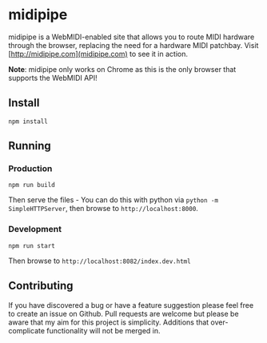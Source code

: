 # midipipe

midipipe is a WebMIDI-enabled site that allows you to route MIDI hardware through the browser, replacing the need for a hardware MIDI patchbay. Visit [http://midipipe.com](midipipe.com) to see it in action.

**Note**: midipipe only works on Chrome as this is the only browser that supports the WebMIDI API!

## Install

```
npm install
```

## Running

### Production

```
npm run build
```

Then serve the files - You can do this with python via `python -m SimpleHTTPServer`, then browse to `http://localhost:8000`.

### Development

```
npm run start
```

Then browse to `http://localhost:8082/index.dev.html`

## Contributing

If you have discovered a bug or have a feature suggestion please feel free to create an issue on Github. Pull requests are welcome but please be aware that my aim for this project is simplicity. Additions that over-complicate functionality will not be merged in.